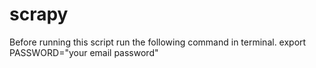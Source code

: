 # scrapy

Before running this script run the following command in terminal.
export PASSWORD="your email password"
  
